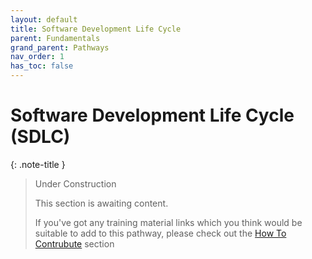 ```yaml
---
layout: default
title: Software Development Life Cycle
parent: Fundamentals
grand_parent: Pathways
nav_order: 1
has_toc: false
---
```


# Software Development Life Cycle (SDLC)

{: .note-title }
> Under Construction
>
> This section is awaiting content.
>
> If you've got any training material links which you think would be suitable to add to this pathway, please check out the [How To Contrubute](../../how-to-contribute.md) section
